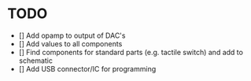 # TODO

- [] Add opamp to output of DAC's
- [] Add values to all components
- [] Find components for standard parts (e.g. tactile switch) and add to schematic
- [] Add USB connector/IC for programming

